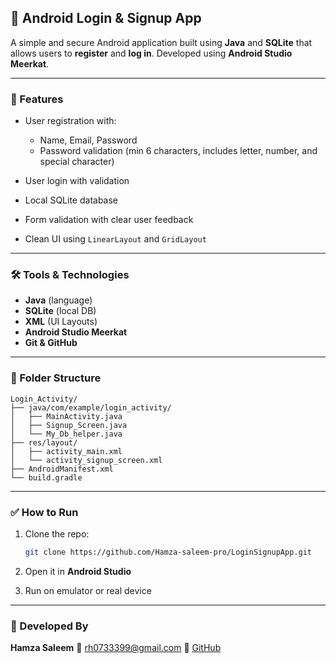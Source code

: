 ## 📱 Android Login & Signup App

A simple and secure Android application built using **Java** and **SQLite** that allows users to **register** and **log in**. Developed using **Android Studio Meerkat**.

---

### 🔑 Features

* User registration with:

  * Name, Email, Password
  * Password validation (min 6 characters, includes letter, number, and special character)
* User login with validation
* Local SQLite database
* Form validation with clear user feedback
* Clean UI using `LinearLayout` and `GridLayout`

---

### 🛠️ Tools & Technologies

* **Java** (language)
* **SQLite** (local DB)
* **XML** (UI Layouts)
* **Android Studio Meerkat**
* **Git & GitHub**

---

### 📂 Folder Structure

```
Login_Activity/
├── java/com/example/login_activity/
│   ├── MainActivity.java
│   ├── Signup_Screen.java
│   └── My_Db_helper.java
├── res/layout/
│   ├── activity_main.xml
│   └── activity_signup_screen.xml
├── AndroidManifest.xml
└── build.gradle
```

---

### ✅ How to Run

1. Clone the repo:

   ```bash
   git clone https://github.com/Hamza-saleem-pro/LoginSignupApp.git
   ```
2. Open it in **Android Studio**
3. Run on emulator or real device

---

### 👤 Developed By

**Hamza Saleem**
📧 [rh0733399@gmail.com](mailto:rh0733399@gmail.com)
🔗 [GitHub](https://github.com/Hamza-saleem-pro) 


